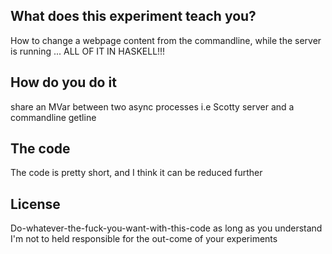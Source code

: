 ## What does this experiment teach you?

How to change a webpage content from the commandline, while the server
is running ... ALL OF IT IN HASKELL!!!


## How do you do it

share an MVar between two async processes i.e Scotty server and a commandline getline


## The code

The code is pretty short, and I think it can be reduced further

## License

Do-whatever-the-fuck-you-want-with-this-code as long as you understand I'm not to held responsible for the out-come of your experiments

